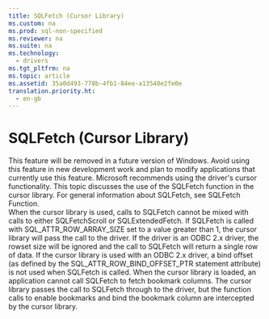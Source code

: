 ```yaml
---
title: SQLFetch (Cursor Library)
ms.custom: na
ms.prod: sql-non-specified
ms.reviewer: na
ms.suite: na
ms.technology: 
  - drivers
ms.tgt_pltfrm: na
ms.topic: article
ms.assetid: 35a0d493-778b-4fb1-84ee-a13540e2fe0e
translation.priority.ht: 
  - en-gb
---
```

# SQLFetch (Cursor Library)
<?xml version="1.0" encoding="utf-8"?>
<developerReferenceWithoutSyntaxDocument xmlns="http://ddue.schemas.microsoft.com/authoring/2003/5" xmlns:xlink="http://www.w3.org/1999/xlink" xmlns:xsi="http://www.w3.org/2001/XMLSchema-instance" xsi:schemaLocation="http://ddue.schemas.microsoft.com/authoring/2003/5 http://dduestorage.blob.core.windows.net/ddueschema/developer.xsd">
  <introduction>
    <alert class="important">
      <para>This feature will be removed in a future version of Windows. Avoid using this feature in new development work and plan to modify applications that currently use this feature. Microsoft recommends using the driver's cursor functionality.</para>
    </alert>
    <para>This topic discusses the use of the <legacyBold>SQLFetch</legacyBold> function in the cursor library. For general information about <legacyBold>SQLFetch</legacyBold>, see <legacyLink xlink:href="6c6611d2-bc6a-4390-87c9-1c5dd9cfe07c">SQLFetch Function</legacyLink>.</para>
  </introduction>
  <section>
    <content>
      <para>When the cursor library is used, calls to <legacyBold>SQLFetch</legacyBold> cannot be mixed with calls to either <legacyBold>SQLFetchScroll</legacyBold> or <legacyBold>SQLExtendedFetch</legacyBold>.</para>
      <para>If <legacyBold>SQLFetch</legacyBold> is called with SQL_ATTR_ROW_ARRAY_SIZE set to a value greater than 1, the cursor library will pass the call to the driver. If the driver is an ODBC 2.<legacyItalic>x</legacyItalic> driver, the rowset size will be ignored and the call to <legacyBold>SQLFetch</legacyBold> will return a single row of data.</para>
      <para>If the cursor library is used with an ODBC 2.<legacyItalic>x</legacyItalic> driver, a bind offset (as defined by the SQL_ATTR_ROW_BIND_OFFSET_PTR statement attribute) is not used when <legacyBold>SQLFetch</legacyBold> is called.</para>
      <para>When the cursor library is loaded, an application cannot call <legacyBold>SQLFetch</legacyBold> to fetch bookmark columns. The cursor library passes the call to <legacyBold>SQLFetch</legacyBold> through to the driver, but the function calls to enable bookmarks and bind the bookmark column are intercepted by the cursor library.</para>
    </content>
  </section>
  <relatedTopics />
</developerReferenceWithoutSyntaxDocument>